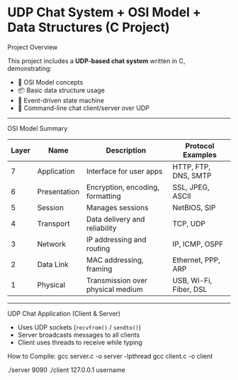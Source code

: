 # UDP Chat System + OSI Model + Data Structures (C Project)

Project Overview

This project includes a **UDP-based chat system** written in C, demonstrating:

- 🧠 OSI Model concepts  
- 📦 Basic data structure usage  
- 🔁 Event-driven state machine  
- 💬 Command-line chat client/server over UDP

---

OSI Model Summary

| Layer | Name           | Description                          | Protocol Examples         |
|-------|----------------|--------------------------------------|---------------------------|
| 7     | Application    | Interface for user apps              | HTTP, FTP, DNS, SMTP      |
| 6     | Presentation   | Encryption, encoding, formatting     | SSL, JPEG, ASCII          |
| 5     | Session        | Manages sessions                     | NetBIOS, SIP              |
| 4     | Transport      | Data delivery and reliability        | TCP, UDP                  |
| 3     | Network        | IP addressing and routing            | IP, ICMP, OSPF            |
| 2     | Data Link      | MAC addressing, framing              | Ethernet, PPP, ARP        |
| 1     | Physical       | Transmission over physical medium    | USB, Wi-Fi, Fiber, DSL    |

---

UDP Chat Application (Client & Server)

- Uses UDP sockets (`recvfrom()` / `sendto()`)
- Server broadcasts messages to all clients
- Client uses threads to receive while typing

How to Compile:
gcc server.c -o server -lpthread
gcc client.c -o client 

./server 9090
./client 127.0.0.1 username
